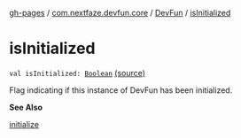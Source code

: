 [gh-pages](../../index.md) / [com.nextfaze.devfun.core](../index.md) / [DevFun](index.md) / [isInitialized](./is-initialized.md)

# isInitialized

`val isInitialized: `[`Boolean`](https://kotlinlang.org/api/latest/jvm/stdlib/kotlin/-boolean/index.html) [(source)](https://github.com/NextFaze/dev-fun/tree/master/devfun/src/main/java/com/nextfaze/devfun/core/DevFun.kt#L275)

Flag indicating if this instance of DevFun has been initialized.

**See Also**

[initialize](initialize.md)

